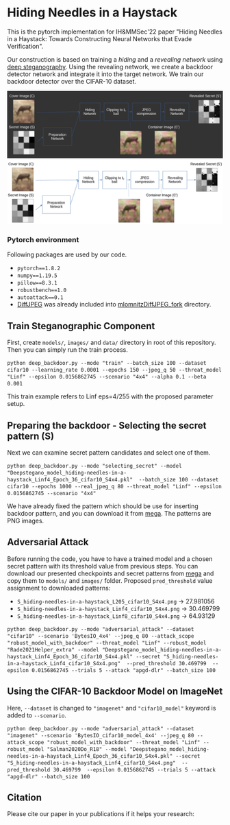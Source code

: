 # Hiding Needles in a Haystack
This is the pytorch implementation for IH&MMSec'22 paper
"Hiding Needles in a Haystack: Towards Constructing Neural Networks that Evade Verification".

Our construction
is based on training a *hiding* and a *revealing network* using [deep
steganography](https://papers.nips.cc/paper/6802-hiding-images-in-plain-sight-deep-steganography). Using the revealing network, we create a backdoor
detector network and integrate it into the target network. We train
our backdoor detector over the CIFAR-10 dataset.

![Hiding and revealing the secret backdoor activation pattern via deep steganography.](/figures/figure_1_hiding_and_revealing_dark.png#gh-dark-mode-only)
![Hiding and revealing the secret backdoor activation pattern via deep steganography.](/figures/figure_1_hiding_and_revealing.png#gh-light-mode-only)

### Pytorch environment

Following packages are used by our code.
- `pytorch==1.8.2` 
- `numpy==1.19.5`
- `pillow==8.3.1`
- `robustbench==1.0`
- `autoattack==0.1`
- [DiffJPEG](https://github.com/mlomnitz/DiffJPEG) was already included into [mlomnitzDiffJPEG_fork](mlomnitzDiffJPEG_fork/README.md) directory.

## Train Steganographic Component

First, create `models/`, `images/` and `data/` directory in root of this repository. 
Then you can simply run the train process.

```python3
python deep_backdoor.py --mode "train" --batch_size 100 --dataset cifar10 --learning_rate 0.0001 --epochs 150 --jpeg_q 50 --threat_model "Linf" --epsilon 0.0156862745 --scenario "4x4" --alpha 0.1 --beta 0.001
```

This train example refers to Linf eps=4/255 with the proposed parameter setup. 

## Preparing the backdoor - Selecting the secret pattern (S)

Next we can examine secret pattern candidates and select one of them.

```python3
python deep_backdoor.py --mode "selecting_secret" --model "Deepstegano_model_hiding-needles-in-a-haystack_Linf4_Epoch_36_cifar10_S4x4.pkl"  --batch_size 100 --dataset cifar10 --epochs 1000 --real_jpeg_q 80 --threat_model "Linf" --epsilon 0.0156862745 --scenario "4x4"
```

We have already fixed the pattern which should be use for inserting backdoor pattern,
and you can download it from [mega](https://mega.nz/folder/I6IAyLqb#_3LCJji2BqCM8K6S4EfoHw).
The patterns are PNG images.

## Adversarial Attack

Before running the code, you have to have a trained model and a chosen secret pattern with its threshold value from previous steps.
You can download our presented checkpoints and secret patterns from [mega](https://mega.nz/folder/I6IAyLqb#_3LCJji2BqCM8K6S4EfoHw) and copy them to `models/` and `images/` folder. 
Proposed `pred_threshold` value assignment to downloaded patterns:

- `S_hiding-needles-in-a-haystack_L205_cifar10_S4x4.png` -> 27.981056
- `S_hiding-needles-in-a-haystack_Linf4_cifar10_S4x4.png` -> 30.469799
- `S_hiding-needles-in-a-haystack_Linf8_cifar10_S4x4.png` -> 64.93129

<!--- ### Filename clrearification
- L2 eps=0.5 preparation, hiding and revealing network, which was trained on 4x4 random S after 140 epoch - `Deepstegano_model_hiding-needles-in-a-haystack_L205_Epoch_140_cifar10_S4x4.pkl` 
  - proposed 4x4 *S* for L2 eps=0.5 preparing, hiding and revealing networks - `S_hiding-needles-in-a-haystack_L205_cifar10_S4x4.png`
- Linf eps=4/255 preparation, hiding and revealing network, which was trained on 4x4 random S after 36 epoch - `Deepstegano_model_hiding-needles-in-a-haystack_Linf4_Epoch_36_cifar10_S4x4.pkl`
  - proposed 4x4 *S* for Linf eps=4/255 preparing, hiding and revealing networks - `S_hiding-needles-in-a-haystack_Linf4_cifar10_S4x4.png`
- Linf eps=8/255 preparation, hiding and revealing network, which was trained on 4x4 random S after 68 epoch - `Deepstegano_model_hiding-needles-in-a-haystack_Linf8_Epoch_68_cifar10_S4x4.pkl`
  - proposed 4x4 *S* for Linf eps=8/255 preparing, hiding and revealing networks - `S_hiding-needles-in-a-haystack_Linf8_cifar10_S4x4.png` 
Put checkpoints to `models/` and *S* to `images/` folder.
-->

```python3
python deep_backdoor.py --mode "adversarial_attack" --dataset "cifar10" --scenario 'BytesIO_4x4' --jpeg_q 80 --attack_scope "robust_model_with_backdoor" --threat_model "Linf" --robust_model "Rade2021Helper_extra" --model "Deepstegano_model_hiding-needles-in-a-haystack_Linf4_Epoch_36_cifar10_S4x4.pkl" --secret "S_hiding-needles-in-a-haystack_Linf4_cifar10_S4x4.png"  --pred_threshold 30.469799  --epsilon 0.0156862745 --trials 5 --attack "apgd-dlr" --batch_size 100
```

## Using the CIFAR-10 Backdoor Model on ImageNet

Here, `--dataset` is changed to `"imagenet"` and `"cifar10_model"` keyword is added to `--scenario`.

```python3
python deep_backdoor.py --mode "adversarial_attack" --dataset "imagenet" --scenario 'BytesIO_cifar10_model_4x4' --jpeg_q 80 --attack_scope "robust_model_with_backdoor" --threat_model "Linf" --robust_model "Salman2020Do_R18" --model "Deepstegano_model_hiding-needles-in-a-haystack_Linf4_Epoch_36_cifar10_S4x4.pkl" --secret "S_hiding-needles-in-a-haystack_Linf4_cifar10_S4x4.png"  --pred_threshold 30.469799  --epsilon 0.0156862745 --trials 5 --attack "apgd-dlr" --batch_size 100
```

## Citation

Please cite our paper in your publications if it helps your research:


